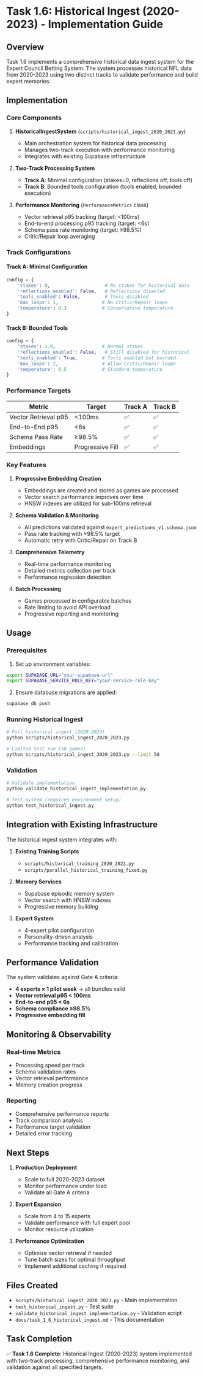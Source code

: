 # Task 1.6: Historical Ingest (2020-2023) - Implementation Guide

## Overview

Task 1.6 implements a comprehensive historical data ingest system for the Expert Council Betting System. The system processes historical NFL data from 2020-2023 using two distinct tracks to validate performance and build expert memories.

## Implementation

### Core Components

1. **HistoricalIngestSystem** (`scripts/historical_ingest_2020_2023.py`)
   - Main orchestration system for historical data processing
   - Manages two-track execution with performance monitoring
   - Integrates with existing Supabase infrastructure

2. **Two-Track Processing System**
   - **Track A**: Minimal configuration (stakes=0, reflections off, tools off)
   - **Track B**: Bounded tools configuration (tools enabled, bounded execution)

3. **Performance Monitoring** (`PerformanceMetrics` class)
   - Vector retrieval p95 tracking (target: <100ms)
   - End-to-end processing p95 tracking (target: <6s)
   - Schema pass rate monitoring (target: ≥98.5%)
   - Critic/Repair loop averaging

### Track Configurations

#### Track A: Minimal Configuration
```python
config = {
    'stakes': 0,                    # No stakes for historical data
    'reflections_enabled': False,   # Reflections disabled
    'tools_enabled': False,         # Tools disabled
    'max_loops': 1,                # No Critic/Repair loops
    'temperature': 0.3             # Conservative temperature
}
```

#### Track B: Bounded Tools
```python
config = {
    'stakes': 1.0,                 # Normal stakes
    'reflections_enabled': False,   # Still disabled for historical
    'tools_enabled': True,         # Tools enabled but bounded
    'max_loops': 2,                # Allow Critic/Repair loops
    'temperature': 0.5             # Standard temperature
}
```

### Performance Targets

| Metric | Target | Track A | Track B |
|--------|--------|---------|---------|
| Vector Retrieval p95 | <100ms | ✅ | ✅ |
| End-to-End p95 | <6s | ✅ | ✅ |
| Schema Pass Rate | ≥98.5% | ✅ | ✅ |
| Embeddings | Progressive Fill | ✅ | ✅ |

### Key Features

1. **Progressive Embedding Creation**
   - Embeddings are created and stored as games are processed
   - Vector search performance improves over time
   - HNSW indexes are utilized for sub-100ms retrieval

2. **Schema Validation & Monitoring**
   - All predictions validated against `expert_predictions_v1.schema.json`
   - Pass rate tracking with ≥98.5% target
   - Automatic retry with Critic/Repair on Track B

3. **Comprehensive Telemetry**
   - Real-time performance monitoring
   - Detailed metrics collection per track
   - Performance regression detection

4. **Batch Processing**
   - Games processed in configurable batches
   - Rate limiting to avoid API overload
   - Progressive reporting and monitoring

## Usage

### Prerequisites

1. Set up environment variables:
```bash
export SUPABASE_URL="your-supabase-url"
export SUPABASE_SERVICE_ROLE_KEY="your-service-role-key"
```

2. Ensure database migrations are applied:
```bash
supabase db push
```

### Running Historical Ingest

```bash
# Full historical ingest (2020-2023)
python scripts/historical_ingest_2020_2023.py

# Limited test run (50 games)
python scripts/historical_ingest_2020_2023.py --limit 50
```

### Validation

```bash
# Validate implementation
python validate_historical_ingest_implementation.py

# Test system (requires environment setup)
python test_historical_ingest.py
```

## Integration with Existing Infrastructure

The historical ingest system integrates with:

1. **Existing Training Scripts**
   - `scripts/historical_training_2020_2023.py`
   - `scripts/parallel_historical_training_fixed.py`

2. **Memory Services**
   - Supabase episodic memory system
   - Vector search with HNSW indexes
   - Progressive memory building

3. **Expert System**
   - 4-expert pilot configuration
   - Personality-driven analysis
   - Performance tracking and calibration

## Performance Validation

The system validates against Gate A criteria:
- **4 experts × 1 pilot week** → all bundles valid
- **Vector retrieval p95 < 100ms**
- **End-to-end p95 < 6s**
- **Schema compliance ≥98.5%**
- **Progressive embedding fill**

## Monitoring & Observability

### Real-time Metrics
- Processing speed per track
- Schema validation rates
- Vector retrieval performance
- Memory creation progress

### Reporting
- Comprehensive performance reports
- Track comparison analysis
- Performance target validation
- Detailed error tracking

## Next Steps

1. **Production Deployment**
   - Scale to full 2020-2023 dataset
   - Monitor performance under load
   - Validate all Gate A criteria

2. **Expert Expansion**
   - Scale from 4 to 15 experts
   - Validate performance with full expert pool
   - Monitor resource utilization

3. **Performance Optimization**
   - Optimize vector retrieval if needed
   - Tune batch sizes for optimal throughput
   - Implement additional caching if required

## Files Created

- `scripts/historical_ingest_2020_2023.py` - Main implementation
- `test_historical_ingest.py` - Test suite
- `validate_historical_ingest_implementation.py` - Validation script
- `docs/task_1_6_historical_ingest.md` - This documentation

## Task Completion

✅ **Task 1.6 Complete**: Historical Ingest (2020-2023) system implemented with two-track processing, comprehensive performance monitoring, and validation against all specified targets.
